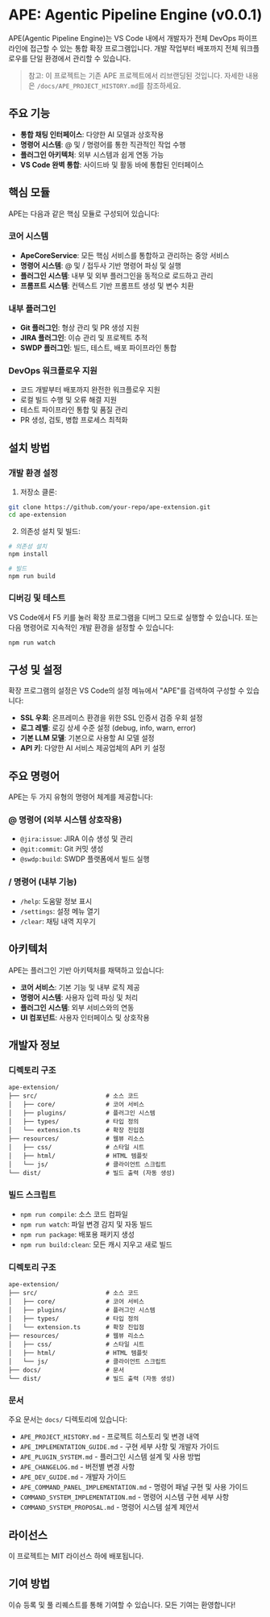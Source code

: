 # APE: Agentic Pipeline Engine (v0.0.1)

APE(Agentic Pipeline Engine)는 VS Code 내에서 개발자가 전체 DevOps 파이프라인에 접근할 수 있는 통합 확장 프로그램입니다. 개발 작업부터 배포까지 전체 워크플로우를 단일 환경에서 관리할 수 있습니다.

> 참고: 이 프로젝트는 기존 APE 프로젝트에서 리브랜딩된 것입니다. 자세한 내용은 `/docs/APE_PROJECT_HISTORY.md`를 참조하세요.

## 주요 기능

- **통합 채팅 인터페이스**: 다양한 AI 모델과 상호작용
- **명령어 시스템**: @ 및 / 명령어를 통한 직관적인 작업 수행
- **플러그인 아키텍처**: 외부 시스템과 쉽게 연동 가능
- **VS Code 완벽 통합**: 사이드바 및 활동 바에 통합된 인터페이스

## 핵심 모듈

APE는 다음과 같은 핵심 모듈로 구성되어 있습니다:

### 코어 시스템
- **ApeCoreService**: 모든 핵심 서비스를 통합하고 관리하는 중앙 서비스
- **명령어 시스템**: @ 및 / 접두사 기반 명령어 파싱 및 실행
- **플러그인 시스템**: 내부 및 외부 플러그인을 동적으로 로드하고 관리
- **프롬프트 시스템**: 컨텍스트 기반 프롬프트 생성 및 변수 치환

### 내부 플러그인
- **Git 플러그인**: 형상 관리 및 PR 생성 지원
- **JIRA 플러그인**: 이슈 관리 및 프로젝트 추적
- **SWDP 플러그인**: 빌드, 테스트, 배포 파이프라인 통합

### DevOps 워크플로우 지원
- 코드 개발부터 배포까지 완전한 워크플로우 지원
- 로컬 빌드 수행 및 오류 해결 지원
- 테스트 파이프라인 통합 및 품질 관리
- PR 생성, 검토, 병합 프로세스 최적화

## 설치 방법

### 개발 환경 설정

1. 저장소 클론:
```bash
git clone https://github.com/your-repo/ape-extension.git
cd ape-extension
```

2. 의존성 설치 및 빌드:

```bash
# 의존성 설치
npm install

# 빌드
npm run build
```

### 디버깅 및 테스트

VS Code에서 F5 키를 눌러 확장 프로그램을 디버그 모드로 실행할 수 있습니다. 
또는 다음 명령어로 지속적인 개발 환경을 설정할 수 있습니다:

```bash
npm run watch
```

## 구성 및 설정

확장 프로그램의 설정은 VS Code의 설정 메뉴에서 "APE"를 검색하여 구성할 수 있습니다:

- **SSL 우회**: 온프레미스 환경을 위한 SSL 인증서 검증 우회 설정
- **로그 레벨**: 로깅 상세 수준 설정 (debug, info, warn, error)
- **기본 LLM 모델**: 기본으로 사용할 AI 모델 설정
- **API 키**: 다양한 AI 서비스 제공업체의 API 키 설정

## 주요 명령어

APE는 두 가지 유형의 명령어 체계를 제공합니다:

### @ 명령어 (외부 시스템 상호작용)

- `@jira:issue`: JIRA 이슈 생성 및 관리
- `@git:commit`: Git 커밋 생성
- `@swdp:build`: SWDP 플랫폼에서 빌드 실행

### / 명령어 (내부 기능)

- `/help`: 도움말 정보 표시
- `/settings`: 설정 메뉴 열기
- `/clear`: 채팅 내역 지우기

## 아키텍처

APE는 플러그인 기반 아키텍처를 채택하고 있습니다:

- **코어 서비스**: 기본 기능 및 내부 로직 제공
- **명령어 시스템**: 사용자 입력 파싱 및 처리
- **플러그인 시스템**: 외부 서비스와의 연동
- **UI 컴포넌트**: 사용자 인터페이스 및 상호작용

## 개발자 정보

### 디렉토리 구조

```
ape-extension/
├── src/                   # 소스 코드
│   ├── core/              # 코어 서비스
│   ├── plugins/           # 플러그인 시스템
│   ├── types/             # 타입 정의
│   └── extension.ts       # 확장 진입점
├── resources/             # 웹뷰 리소스
│   ├── css/               # 스타일 시트
│   ├── html/              # HTML 템플릿
│   └── js/                # 클라이언트 스크립트
└── dist/                  # 빌드 출력 (자동 생성)
```

### 빌드 스크립트

- `npm run compile`: 소스 코드 컴파일
- `npm run watch`: 파일 변경 감지 및 자동 빌드
- `npm run package`: 배포용 패키지 생성
- `npm run build:clean`: 모든 캐시 지우고 새로 빌드

### 디렉토리 구조

```
ape-extension/
├── src/                   # 소스 코드
│   ├── core/              # 코어 서비스
│   ├── plugins/           # 플러그인 시스템
│   ├── types/             # 타입 정의
│   └── extension.ts       # 확장 진입점
├── resources/             # 웹뷰 리소스
│   ├── css/               # 스타일 시트
│   ├── html/              # HTML 템플릿
│   └── js/                # 클라이언트 스크립트
├── docs/                  # 문서
└── dist/                  # 빌드 출력 (자동 생성)
```

### 문서

주요 문서는 `docs/` 디렉토리에 있습니다:

- `APE_PROJECT_HISTORY.md` - 프로젝트 히스토리 및 변경 내역
- `APE_IMPLEMENTATION_GUIDE.md` - 구현 세부 사항 및 개발자 가이드
- `APE_PLUGIN_SYSTEM.md` - 플러그인 시스템 설계 및 사용 방법
- `APE_CHANGELOG.md` - 버전별 변경 사항
- `APE_DEV_GUIDE.md` - 개발자 가이드
- `APE_COMMAND_PANEL_IMPLEMENTATION.md` - 명령어 패널 구현 및 사용 가이드
- `COMMAND_SYSTEM_IMPLEMENTATION.md` - 명령어 시스템 구현 세부 사항
- `COMMAND_SYSTEM_PROPOSAL.md` - 명령어 시스템 설계 제안서

## 라이선스

이 프로젝트는 MIT 라이선스 하에 배포됩니다.

## 기여 방법

이슈 등록 및 풀 리퀘스트를 통해 기여할 수 있습니다. 모든 기여는 환영합니다!